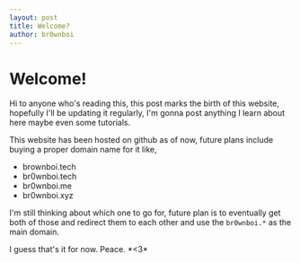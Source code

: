 ```yaml
---
layout: post
title: Welcome?
author: br0wnboi
---
```

# Welcome!

Hi to anyone who's reading this, this post marks the birth of this website, hopefully I'll be updating it regularly, I'm gonna post anything I learn about here maybe even some tutorials.

This website has been hosted on github as of now, future plans include buying
a proper domain name for it like,

* brownboi.tech
* br0wnboi.tech
* br0wnboi.me
* br0wnboi.xyz

I'm still thinking about which one to go for, future plan is to eventually get both of those and redirect them to each other and use the `br0wnboi.*` as the main domain.

I guess that's it for now.
Peace. \*<3\*



